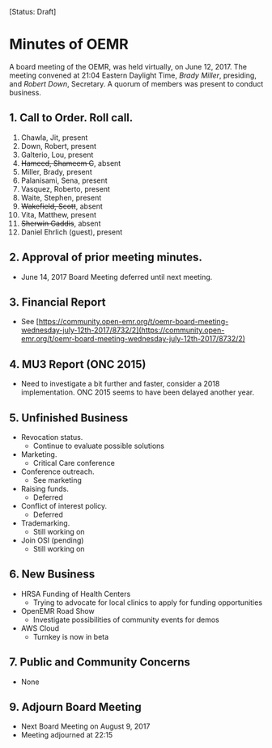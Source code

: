 [Status: Draft]

# Minutes of OEMR
A board meeting of the OEMR, was held virtually, on June 12, 2017. The meeting
convened at 21:04 Eastern Daylight Time, _Brady Miller_, presiding, and
_Robert Down_, Secretary. A quorum of members was present to conduct business.

## 1. Call to Order. Roll call.
1. Chawla, Jit, present
2. Down, Robert, present
3. Galterio, Lou, present
4. ~~Hameed, Shameem C~~, absent
5. Miller, Brady, present
6. Palanisami, Sena, present
7. Vasquez, Roberto, present
8. Waite, Stephen, present
9. ~~Wakefield, Scott~~, absent
10. Vita, Matthew, present
11. ~~Sherwin Gaddis~~, absent
12. Daniel Ehrlich (guest), present

## 2. Approval of prior meeting minutes.
- June 14, 2017 Board Meeting deferred until next meeting.

## 3. Financial Report
- See [https://community.open-emr.org/t/oemr-board-meeting-wednesday-july-12th-2017/8732/2](https://community.open-emr.org/t/oemr-board-meeting-wednesday-july-12th-2017/8732/2)

## 4. MU3 Report (ONC 2015)
- Need to investigate a bit further and faster, consider a 2018 implementation. ONC 2015 seems to have been delayed another year.

## 5. Unfinished Business

- Revocation status.
	- Continue to evaluate possible solutions
- Marketing.
	- Critical Care conference
- Conference outreach.
	- See marketing
- Raising funds.
	- Deferred
- Conflict of interest policy.
	- Deferred
- Trademarking.
	- Still working on
- Join OSI (pending)
	- Still working on

## 6. New Business
- HRSA Funding of Health Centers
	- Trying to advocate for local clinics to apply for funding opportunities
- OpenEMR Road Show
	- Investigate possibilities of community events for demos
- AWS Cloud
	- Turnkey is now in beta

## 7. Public and Community Concerns
- None

## 9. Adjourn Board Meeting
- Next Board Meeting on August 9, 2017
- Meeting adjourned at 22:15 
